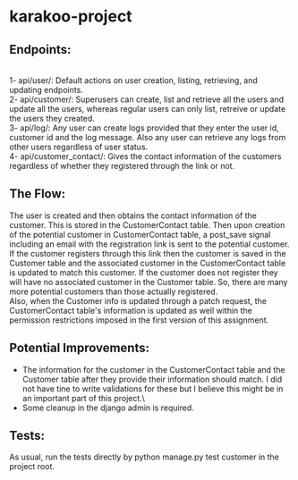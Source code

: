 # karakoo-project

 ## Endpoints:
\
1- api/user/: Default actions on user creation, listing, retrieving, and updating endpoints.\
2- api/customer/: Superusers can create, list and retrieve all the users and update all the users, whereas regular users can only list, retreive or update the users they created.
\
3- api/log/: Any user can create logs provided that they enter the user id, customer id and the log message. Also any user can retrieve any logs from other users regardless of user status.\
4- api/customer_contact/: Gives the contact information of the customers regardless of whether they registered through the link or not.

## The Flow:
The user is created and then obtains the contact information of the customer. This is stored in the CustomerContact table. Then upon creation of the potential customer in CustomerContact table, a post_save signal including an email with the registration link is sent to the potential customer. If the customer registers through this link then the customer is saved in the Customer table and the associated customer in the CustomerContact table is updated to match this customer. If the customer does not register they will have no associated customer in the Customer table. So, there are many more potential customers than those actually registered.\
Also, when the Customer info is updated through a patch request, the CustomerContact table's information is updated as well within the permission restrictions imposed in the first version of this assignment.
## Potential Improvements:
- The information for the customer in the CustomerContact table and the Customer table after they provide their information should match. I did not have tine to write validations for these but I believe this might be in an important part of this project.\
- Some cleanup in the django admin is required.
## Tests:
As usual, run the tests directly by python manage.py test customer in the project root.

